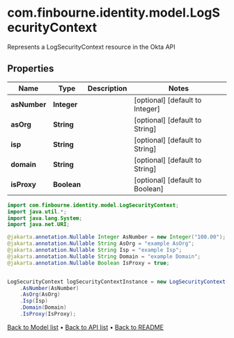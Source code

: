 # com.finbourne.identity.model.LogSecurityContext
Represents a LogSecurityContext resource in the Okta API

## Properties

Name | Type | Description | Notes
------------ | ------------- | ------------- | -------------
**asNumber** | **Integer** |  | [optional] [default to Integer]
**asOrg** | **String** |  | [optional] [default to String]
**isp** | **String** |  | [optional] [default to String]
**domain** | **String** |  | [optional] [default to String]
**isProxy** | **Boolean** |  | [optional] [default to Boolean]

```java
import com.finbourne.identity.model.LogSecurityContext;
import java.util.*;
import java.lang.System;
import java.net.URI;

@jakarta.annotation.Nullable Integer AsNumber = new Integer("100.00");
@jakarta.annotation.Nullable String AsOrg = "example AsOrg";
@jakarta.annotation.Nullable String Isp = "example Isp";
@jakarta.annotation.Nullable String Domain = "example Domain";
@jakarta.annotation.Nullable Boolean IsProxy = true;


LogSecurityContext logSecurityContextInstance = new LogSecurityContext()
    .AsNumber(AsNumber)
    .AsOrg(AsOrg)
    .Isp(Isp)
    .Domain(Domain)
    .IsProxy(IsProxy);
```


[Back to Model list](../README.md#documentation-for-models) &#8226; [Back to API list](../README.md#documentation-for-api-endpoints) &#8226; [Back to README](../README.md)
